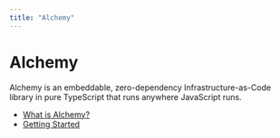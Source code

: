 ```yaml
---
title: "Alchemy"
---
```


# Alchemy

Alchemy is an embeddable, zero-dependency Infrastructure-as-Code library in pure TypeScript that runs anywhere JavaScript runs.

- [What is Alchemy?](./what-is-alchemy.md)
- [Getting Started](./getting-started.md)
